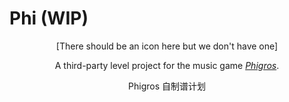 # Phi (WIP)

<div style="text-align: center;">

[There should be an icon here but we don't have one]

A third-party level project for the music game [*Phigros*](https://zh.moegirl.org.cn/Phigros#).

Phigros 自制谱计划

</div>
